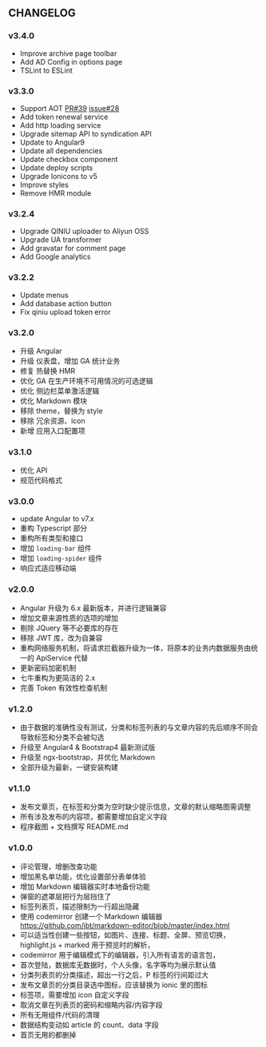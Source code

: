 
## CHANGELOG

### v3.4.0
- Improve archive page toolbar
- Add AD Config in options page
- TSLint to ESLint

### v3.3.0
- Support AOT [PR#39](https://github.com/surmon-china/angular-admin/pull/39) [issue#28](https://github.com/surmon-china/angular-admin/issues/28)
- Add token renewal service
- Add http loading service
- Upgrade sitemap API to syndication API
- Update to Angular9
- Update all dependencies
- Update checkbox component
- Update deploy scripts
- Upgrade Ionicons to v5
- Improve styles
- Remove HMR module

### v3.2.4
- Upgrade QINIU uploader to Aliyun OSS
- Upgrade UA transformer
- Add gravatar for comment page
- Add Google analytics

### v3.2.2
- Update menus
- Add database action button
- Fix qiniu upload token error

### v3.2.0
- 升级 Angular
- 升级 仪表盘，增加 GA 统计业务
- 修复 热替换 HMR
- 优化 GA 在生产环境不可用情况的可选逻辑
- 优化 侧边栏菜单激活逻辑
- 优化 Markdown 模块
- 移除 theme，替换为 style
- 移除 冗余资源、icon
- 新增 应用入口配置项

### v3.1.0
- 优化 API
- 规范代码格式

### v3.0.0
- update Angular to v7.x
- 重构 Typescript 部分
- 重构所有类型和接口
- 增加 `loading-bar` 组件
- 增加 `loading-spider` 组件
- 响应式适应移动端

### v2.0.0
- Angular 升级为 6.x 最新版本，并进行逻辑兼容
- 增加文章来源性质的选项的增加
- 剔除 JQuery 等不必要库的存在
- 移除 JWT 库，改为自兼容
- 重构网络服务机制，将请求拦截器升级为一体，将原本的业务内数据服务由统一的 ApiService 代替
- 更新密码加密机制
- 七牛重构为更简洁的 2.x
- 完善 Token 有效性检查机制

### v1.2.0
- 由于数据的准确性没有测试，分类和标签列表的与文章内容的先后顺序不同会导致标签和分类不会被勾选
- 升级至 Angular4 & Bootstrap4 最新测试版 
- 升级至 ngx-bootstrap，并优化 Markdown
- 全部升级为最新，一键安装构建

### v1.1.0
- 发布文章页，在标签和分类为空时缺少提示信息，文章的默认缩略图需调整
- 所有涉及发布的内容项，都需要增加自定义字段
- 程序截图 + 文档撰写 README.md

### v1.0.0
- 评论管理，增删改查功能
- 增加黑名单功能，优化设置部分表单体验
- 增加 Markdown 编辑器实时本地备份功能
- 弹窗的遮罩层把行为层挡住了
- 标签列表页，描述限制为一行超出隐藏
- 使用 codemirror 创建一个 Markdown 编辑器 https://github.com/jbt/markdown-editor/blob/master/index.html
- 可以适当性创建一些按钮，如图片、连接、标题、全屏、预览切换，highlight.js + marked 用于预览时的解析，
- codemirror 用于编辑模式下的编辑器，引入所有语言的语言包，
- 首次登陆，数据库无数据时，个人头像，名字等均为展示默认值
- 分类列表页的分类描述，超出一行之后，P 标签的行间距过大
- 发布文章页的分类目录选中图标，应该替换为 ionic 里的图标
- 标签项，需要增加 icon 自定义字段
- 取消文章在列表页的密码和缩略内容/内容字段
- 所有无用组件/代码的清理
- 数据结构变动如 article 的 count、data 字段
- 首页无用的都删掉
